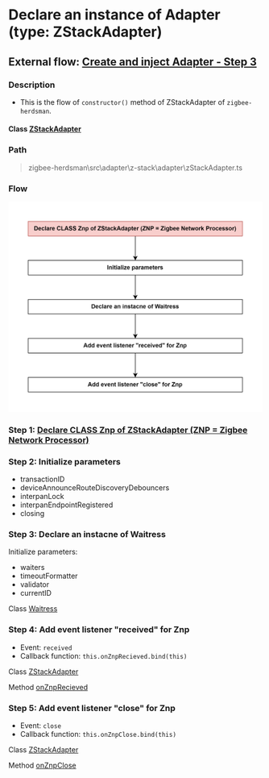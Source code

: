 # Declare an instance of Adapter (type: ZStackAdapter) 

## External flow: [Create and inject Adapter - Step 3](5_3_4_2_create_and_inject_adapter.md#step-3-initialize-an-instance-of-adapter-type-zstackadapter)

### Description
- This is the flow of `constructor()` method of ZStackAdapter of `zigbee-herdsman`.
  
#### Class [ZStackAdapter](...)

### Path
> zigbee-herdsman\src\adapter\z-stack\adapter\zStackAdapter.ts

### Flow

<img src="../images/5_3_4_2_3_declare_an_instance_of_adapter_(type_zstackadapter).png" width="550"/>

### Step 1: [Declare CLASS Znp of ZStackAdapter (ZNP = Zigbee Network Processor)](5_3_4_2_3_1_declare_class_znp_of_zstackadapter_(znp_%3D_zigbee_network_processor).md)

### Step 2: Initialize parameters
- transactionID
- deviceAnnounceRouteDiscoveryDebouncers
- interpanLock
- interpanEndpointRegistered
- closing

### Step 3: Declare an instacne of Waitress
Initialize parameters:
- waiters
- timeoutFormatter
- validator
- currentID

Class [Waitress]()


### Step 4: Add event listener "received" for Znp
- Event: `received`
- Callback function: `this.onZnpRecieved.bind(this)`

Class [ZStackAdapter]()

Method [onZnpRecieved]()

### Step 5: Add event listener "close" for Znp

- Event: `close`
- Callback function: `this.onZnpClose.bind(this)`
  
Class [ZStackAdapter]()

Method [onZnpClose]()